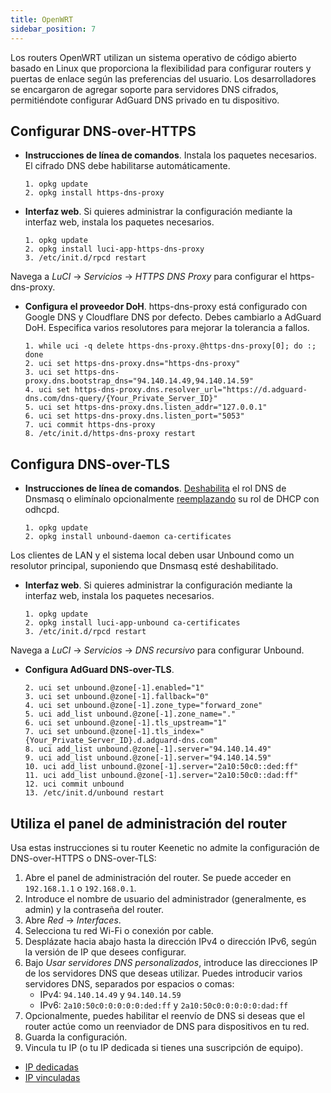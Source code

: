 ```yaml
---
title: OpenWRT
sidebar_position: 7
---
```


Los routers OpenWRT utilizan un sistema operativo de código abierto basado en Linux que proporciona la flexibilidad para configurar routers y puertas de enlace según las preferencias del usuario. Los desarrolladores se encargaron de agregar soporte para servidores DNS cifrados, permitiéndote configurar AdGuard DNS privado en tu dispositivo.

## Configurar DNS-over-HTTPS

- **Instrucciones de línea de comandos**. Instala los paquetes necesarios. El cifrado DNS debe habilitarse automáticamente.

  ```# Install packages
  1. opkg update
  2. opkg install https-dns-proxy

  ```
- **Interfaz web**. Si quieres administrar la configuración mediante la interfaz web, instala los paquetes necesarios.

  ```# Install packages
  1. opkg update
  2. opkg install luci-app-https-dns-proxy
  3. /etc/init.d/rpcd restart
  ```

Navega a _LuCI_ → _Servicios_ → _HTTPS DNS Proxy_ para configurar el https-dns-proxy.

- **Configura el proveedor DoH**. https-dns-proxy está configurado con Google DNS y Cloudflare DNS por defecto. Debes cambiarlo a AdGuard DoH. Especifica varios resolutores para mejorar la tolerancia a fallos.

  ```# Configure DoH provider
  1. while uci -q delete https-dns-proxy.@https-dns-proxy[0]; do :; done
  2. uci set https-dns-proxy.dns="https-dns-proxy"
  3. uci set https-dns-proxy.dns.bootstrap_dns="94.140.14.49,94.140.14.59"
  4. uci set https-dns-proxy.dns.resolver_url="https://d.adguard-dns.com/dns-query/{Your_Private_Server_ID}"
  5. uci set https-dns-proxy.dns.listen_addr="127.0.0.1"
  6. uci set https-dns-proxy.dns.listen_port="5053"
  7. uci commit https-dns-proxy
  8. /etc/init.d/https-dns-proxy restart
  ```

## Configura DNS-over-TLS

- **Instrucciones de línea de comandos**. [Deshabilita](https://openwrt.org/docs/guide-user/base-system/dhcp_configuration#disabling_dns_role) el rol DNS de Dnsmasq o elimínalo opcionalmente [reemplazando](https://openwrt.org/docs/guide-user/base-system/dhcp_configuration#replacing_dnsmasq_with_odhcpd_and_unbound) su rol de DHCP con odhcpd.

  ```# Install packages
  1. opkg update
  2. opkg install unbound-daemon ca-certificates
  ```

Los clientes de LAN y el sistema local deben usar Unbound como un resolutor principal, suponiendo que Dnsmasq esté deshabilitado.

- **Interfaz web**. Si quieres administrar la configuración mediante la interfaz web, instala los paquetes necesarios.

  ```# Install packages
  1. opkg update
  2. opkg install luci-app-unbound ca-certificates
  3. /etc/init.d/rpcd restart
  ```

Navega a _LuCI_ → _Servicios_ → _DNS recursivo_ para configurar Unbound.

- **Configura AdGuard DNS-over-TLS**.

  ```1. uci add unbound zone
  2. uci set unbound.@zone[-1].enabled="1"
  3. uci set unbound.@zone[-1].fallback="0"
  4. uci set unbound.@zone[-1].zone_type="forward_zone"
  5. uci add_list unbound.@zone[-1].zone_name="."
  6. uci set unbound.@zone[-1].tls_upstream="1"
  7. uci set unbound.@zone[-1].tls_index="{Your_Private_Server_ID}.d.adguard-dns.com"
  8. uci add_list unbound.@zone[-1].server="94.140.14.49"
  9. uci add_list unbound.@zone[-1].server="94.140.14.59"
  10. uci add_list unbound.@zone[-1].server="2a10:50c0::ded:ff"
  11. uci add_list unbound.@zone[-1].server="2a10:50c0::dad:ff"
  12. uci commit unbound
  13. /etc/init.d/unbound restart
  ```

## Utiliza el panel de administración del router

Usa estas instrucciones si tu router Keenetic no admite la configuración de DNS-over-HTTPS o DNS-over-TLS:

1. Abre el panel de administración del router. Se puede acceder en `192.168.1.1` o `192.168.0.1`.
2. Introduce el nombre de usuario del administrador (generalmente, es admin) y la contraseña del router.
3. Abre _Red_ → _Interfaces_.
4. Selecciona tu red Wi-Fi o conexión por cable.
5. Desplázate hacia abajo hasta la dirección IPv4 o dirección IPv6, según la versión de IP que desees configurar.
6. Bajo _Usar servidores DNS personalizados_, introduce las direcciones IP de los servidores DNS que deseas utilizar. Puedes introducir varios servidores DNS, separados por espacios o comas:
   - IPv4: `94.140.14.49` y `94.140.14.59`
   - IPv6: `2a10:50c0:0:0:0:0:ded:ff` y `2a10:50c0:0:0:0:0:dad:ff`
7. Opcionalmente, puedes habilitar el reenvío de DNS si deseas que el router actúe como un reenviador de DNS para dispositivos en tu red.
8. Guarda la configuración.
9. Vincula tu IP (o tu IP dedicada si tienes una suscripción de equipo).

- [IP dedicadas](/private-dns/connect-devices/other-options/dedicated-ip.md)
- [IP vinculadas](/private-dns/connect-devices/other-options/linked-ip.md)
